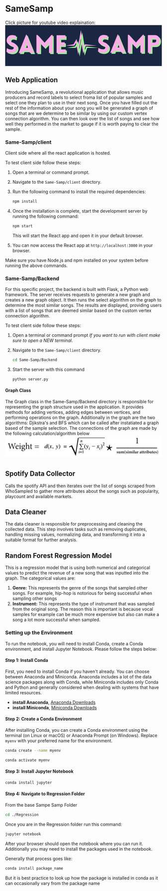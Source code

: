 

# SameSamp
Click picture for youtube video explaination:
[![IMAGE ALT TEXT HERE](SameSampLogo.jpg)](https://youtu.be/ZmxhAfImc4M?si=P81RUClfE-SMy86U)

## Web Application

Introducing SameSamp, a revolutional application that allows music producers and record labels to select froma list of popular samples and select one they plan to use in their next song. Once you have filled out the rest of the information about your song you will be generated a graph of songs that are we determine to be similar by using our custom vertex connection algorithm. You can then look over the list of songs and see how well they performed in the market to gauge if it is worth paying to clear the sample.

### Same-Samp/client

Client side where all the react application is hosted.

To test client side follow these steps:

1. Open a terminal or command prompt.
2. Navigate to the `Same-Samp/client` directory.
3. Run the following command to install the required dependencies:

    ```bash
    npm install
    ```

4. Once the installation is complete, start the development server by running the following command:

    ```bash
    npm start
    ```

    This will start the React app and open it in your default browser.

5. You can now access the React app at `http://localhost:3000` in your browser.

Make sure you have Node.js and npm installed on your system before running the above commands.


### Same-Samp/Backend

For this specific project, the backend is built with Flask, a Python web framework. The server receives requests to generate a new graph and creates a new graph object. It then runs the select algorithm on the graph to determine the most similar songs. The results are displayed, providing users with a list of songs that are deemed similar based on the custom vertex connection algorithm.

To test client side follow these steps:
1. Open a terminal or command prompt *If you want to run with client make sure to open a NEW terminal*.
2. Navigate to the `Same-Samp/client` directory.

    ```bash
    cd Same-Samp/Backend
    ```
4. Start the server with this command
    ```bash
    python server.py
    ```

#### Graph Class

The Graph class in the Same-Samp/Backend directory is responsible for representing the graph structure used in the application. It provides methods for adding vertices, adding edges between vertices, and performing operations on the graph. Additionally in the graph are the two algorithms: Djikstra's and BFS which can be called after instatiated a graph based of the sample selection. The connections of the graph are made by the following calculation/algorithm below
![IMAGE ALT TEXT HERE](weight_eq.PNG)


## Spotify Data Collector

Calls the spotify API and then iterates over the list of songs scraped from WhoSampled to gather more attributes about the songs such as popularity, playcount and available markets.

## Data Cleaner

The data cleaner is responsible for preprocessing and cleaning the collected data. This step involves tasks such as removing duplicates, handling missing values, normalizing data, and transforming it into a suitable format for further analysis.

## Random Forest Regression Model

This is a regression model that is using both numerical and categorical values to predict the revenue of a new song that was inputted into the graph. The categorical values are:
1. **Genre:** This represents the genre of the songs that sampled other songs. For example, hip-hop is notorious for being successful when sampling other songs
2. **Instrument:** This represents the type of instrument that was sampled from the original song. The reason this is important is because vocal samples for example can be much more expensive but also can make a song a lot more successful when sampled.


### Setting up the Environment

To run the notebook, you will need to install Conda, create a Conda environment, and install Jupyter Notebook. Please follow the steps below:

#### Step 1: Install Conda

First, you need to install Conda if you haven't already. You can choose between Anaconda and Miniconda. Anaconda includes a lot of the data science packages along with Conda, while Miniconda includes only Conda and Python and generally considered when dealing with systems that have limited resources.

- **install Anaconda**,  [Anaconda Downloads](https://www.anaconda.com/products/individual)
- **install Miniconda**, [Miniconda Downloads](https://docs.conda.io/en/latest/miniconda.html)

#### Step 2: Create a Conda Environment

After installing Conda, you can create a Conda environment using the terminal (on Linux or macOS) or Anaconda Prompt (on Windows). Replace `myenv` with your preferred name for the environment.

```bash
conda create --name myenv
```

```bash
conda activate myenv
```

#### Step 3: Install Jupyter Notebook

```bash
conda install jupyter
```

#### Step 4: Navigate to Regression Folder
From the base Sampe Samp Folder

```bash
cd ./Regression
```
Once you are in the Regression folder run this command:
```bash
jupyter notebook
```

After your browser should open the notebook where you can run it. Additionally you may need to install the packages used in the notebook. 

Generally that process goes like:
```bash
conda install package_name
```
But it is best practice to look up how the package is installed in conda as it can occasionally vary from the package name
